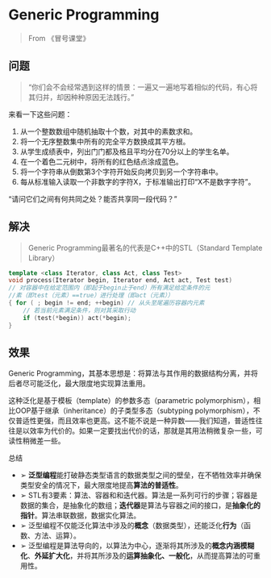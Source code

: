 # Generic Programming

> From 《冒号课堂》

## 问题

> “你们会不会经常遇到这样的情景：一遍又一遍地写着相似的代码，有心将其归并，却因种种原因无法践行。”

来看一下这些问题：

1. 从一个整数数组中随机抽取十个数，对其中的素数求和。
2. 将一个无序整数集中所有的完全平方数换成其平方根。
3. 从学生成绩表中，列出门门都及格且平均分在70分以上的学生名单。
4. 在一个着色二元树中，将所有的红色结点涂成蓝色。
5. 将一个字符串从倒数第3个字符开始反向拷贝到另一个字符串中。
6. 每从标准输入读取一个非数字的字符X，于标准输出打印“X不是数字字符”。

“请问它们之间有何共同之处？能否共享同一段代码？”

## 解决

> Generic Programming最著名的代表是C++中的STL（Standard Template Library）

``` c++
template <class Iterator, class Act, class Test> 
void process(Iterator begin, Iterator end, Act act, Test test) 
// 对容器中在给定范围内（即起于begin止于end）所有满足给定条件的元 
//素（即test（元素）==true）进行处理（即act（元素）） 
{ for ( ; begin != end; ++begin) // 从头至尾遍历容器内元素 
	// 若当前元素满足条件，则对其采取行动 
	if (test(*begin)) act(*begin); 
}
```

## 效果 

Generic Programming，其基本思想是：将算法与其作用的数据结构分离，并将后者尽可能泛化，最大限度地实现算法重用。

这种泛化是基于模板（template）的参数多态（parametric polymorphism），相比OOP基于继承（inheritance）的子类型多态（subtyping polymorphism），不仅普适性更强，而且效率也更高。这不能不说是一种异数——我们知道，普适性往往是以效率为代价的。如果一定要找出代价的话，那就是其用法稍微复杂一些，可读性稍微差一些。


总结

* ➢ **泛型编程**能打破静态类型语言的数据类型之间的壁垒，在不牺牲效率并确保类型安全的情况下，最大限度地提高**算法的普适性**。
* ➢ STL有3要素：算法、容器和和迭代器。算法是一系列可行的步骤；容器是数据的集合，是抽象化的数组；**迭代器**是算法与容器之间的接口，是**抽象化的指针**。算法串联数据，数据实化算法。
* ➢ 泛型编程不仅能泛化算法中涉及的**概念**（数据类型），还能泛化**行为**（函数、方法、运算）。
* ➢ 泛型编程是算法导向的，以算法为中心，逐渐将其所涉及的**概念内涵模糊化**、**外延扩大化**，并将其所涉及的**运算抽象化、一般化**，从而提高算法的可重用性。

